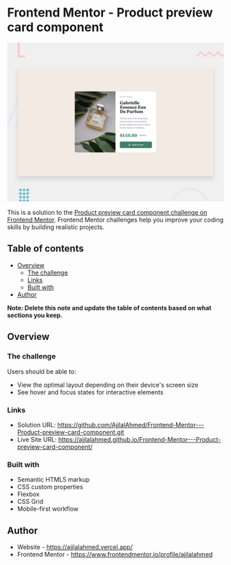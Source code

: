 # Frontend Mentor - Product preview card component

![Design preview for the Product preview card component coding challenge](./design/desktop-preview.jpg)

This is a solution to the [Product preview card component challenge on Frontend Mentor](https://www.frontendmentor.io/challenges/product-preview-card-component-GO7UmttRfa). Frontend Mentor challenges help you improve your coding skills by building realistic projects.

## Table of contents

- [Overview](#overview)
  - [The challenge](#the-challenge)
  - [Links](#links)
  - [Built with](#built-with)
- [Author](#author)

**Note: Delete this note and update the table of contents based on what sections you keep.**

## Overview

### The challenge

Users should be able to:

- View the optimal layout depending on their device's screen size
- See hover and focus states for interactive elements

### Links

- Solution URL: https://github.com/AjjlalAhmed/Frontend-Mentor---Product-preview-card-component.git
- Live Site URL: https://ajjlalahmed.github.io/Frontend-Mentor---Product-preview-card-component/

### Built with

- Semantic HTML5 markup
- CSS custom properties
- Flexbox
- CSS Grid
- Mobile-first workflow

## Author

- Website - https://ajjlalahmed.vercel.app/
- Frontend Mentor - https://www.frontendmentor.io/profile/ajjlalahmed
